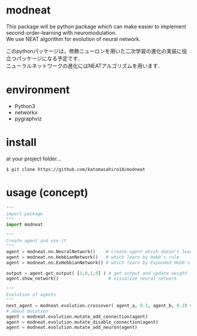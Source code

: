 # modneat

This package will be python package which can make easier to implement second-order-learning with neuromodulation.  
We use NEAT algorithm for evolution of neural network.  


このpythonパッケージは，修飾ニューロンを用いた二次学習の進化の実装に役立つパッケージになる予定です．  
ニューラルネットワークの進化にはNEATアルゴリズムを用います． 

# environment  
- Python3  
- networkx  
- pygraphviz  

# install  
at your project folder...
```
$ git clone https://github.com/katomasahiro10/modneat
```

# usage (concept)  
```python
"""
import package
"""
import modneat

"""
Create agent and use it
"""
agent = modneat.nn.NeuralNetwork()    # create agent which doesn't learn
agent = modneat.nn.HebbianNetwork()   # which learn by Hebb's rule
agent = modneat.nn.ExHebbianNetwork() # which learn by Expanded Hebb's rule

output = agent.get_output( [1,0,1,0] ) # get output and update weight
agent.show_network()                   # visualize neural network

"""
Evolution of agents
"""
next_agent = modneat.evolution.crossover( agent_a, 0.1, agent_b, 0.2) # get next_generation using neat algorithm. 2nd and 4th argment represents each fitness.
# about mutation
agent = modneat.evolution.mutate_add_connection(agent)
agent = modneat.evolution.mutate_disable_connection(agent)
agent = modneat.evolution.mutate_add_neuron(agent)

```
